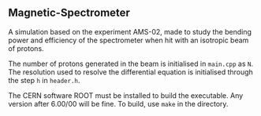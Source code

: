 ## Magnetic-Spectrometer 
A simulation based on the experiment AMS-02, made to study the bending power and efficiency of the spectrometer when hit with an isotropic beam of protons.  

The number of protons generated in the beam is initialised in `main.cpp` as `N`. The resolution used to resolve the differential equation is initialised through the step `h` in `header.h`. 

The CERN software ROOT must be installed to build the executable. Any version after 6.00/00 will be fine. To build, use `make` in the directory.

